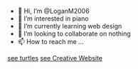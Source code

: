 - :jack_o_lantern: Hi, I’m @LoganM2006
- :musical_keyboard: I’m interested in piano
- 🌱 I’m currently learning web design
- 💞️ I’m looking to collaborate on nothing
- 📫 How to reach me ...

[see turtles](https://LoganM2006.github.io/turtles/index.html)
[see Creative Website](https://LoganM2006.github.io/Curacao/creative-website/index.html)
<!---
LoganM2006/LoganM2006 is a ✨ special ✨ repository because its `README.md` (this file) appears on your GitHub profile.
You can click the Preview link to take a look at your changes.
--->
